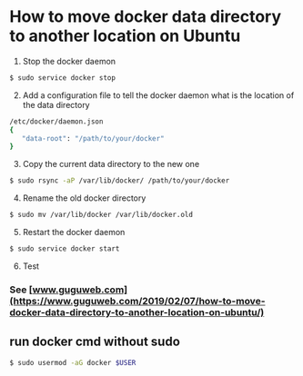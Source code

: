 # How to move docker data directory to another location on Ubuntu
1. Stop the docker daemon
```bash
$ sudo service docker stop
```
2. Add a configuration file to tell the docker daemon what is the location of the data directory
```bash
/etc/docker/daemon.json
{ 
   "data-root": "/path/to/your/docker" 
}
```
3. Copy the current data directory to the new one
```bash
$ sudo rsync -aP /var/lib/docker/ /path/to/your/docker
```
4. Rename the old docker directory
```bash
$ sudo mv /var/lib/docker /var/lib/docker.old
```
5. Restart the docker daemon
```bash
$ sudo service docker start
```
6. Test

### See [www.guguweb.com](https://www.guguweb.com/2019/02/07/how-to-move-docker-data-directory-to-another-location-on-ubuntu/)

##  run docker cmd without sudo
```bash
$ sudo usermod -aG docker $USER
```